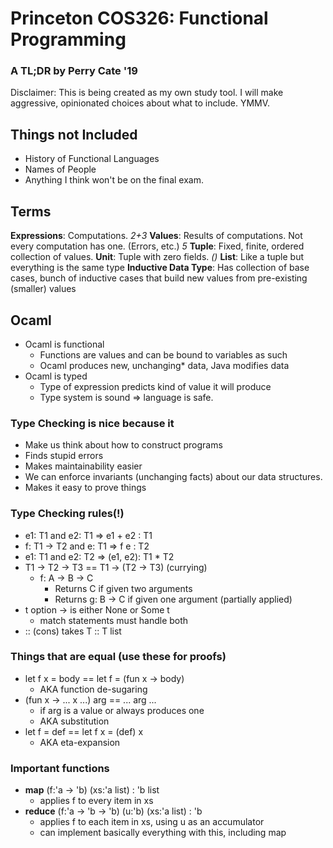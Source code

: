 # Princeton COS326: Functional Programming
### A TL;DR by Perry Cate '19

Disclaimer: This is being created as my own study tool. I will make aggressive,
opinionated choices about what to include. YMMV.


## Things not Included
 * History of Functional Languages
 * Names of People
 * Anything I think won't be on the final exam.


## Terms
**Expressions**: Computations. _2+3_
**Values**: Results of computations. Not every computation has one. (Errors,
etc.) _5_
**Tuple**: Fixed, finite, ordered collection of values.
**Unit**: Tuple with zero fields. _()_
**List**: Like a tuple but everything is the same type
**Inductive Data Type**: Has collection of base cases, bunch of inductive cases
that build new values from pre-existing (smaller) values


## Ocaml
 * Ocaml is functional
    * Functions are values and can be bound to variables as such
    * Ocaml produces new, unchanging\* data, Java modifies data
 * Ocaml is typed
    * Type of expression predicts kind of value it will produce
    * Type system is sound => language is safe.

### Type Checking is nice because it
 * Make us think about how to construct programs
 * Finds stupid errors
 * Makes maintainability easier
 * We can enforce invariants (unchanging facts) about our data structures.
 * Makes it easy to prove things

### Type Checking rules(!)
 * e1: T1 and e2: T1 => e1 + e2 : T1
 * f: T1 -> T2 and e: T1 => f e : T2
 * e1: T1 and e2: T2 => (e1, e2): T1 * T2
 * T1 -> T2 -> T3 == T1 -> (T2 -> T3) (currying)
    * f: A -> B -> C
       * Returns C if given two arguments
       * Returns g: B -> C if given one argument (partially applied)
 * t option -> is either None or Some t
    * match statements must handle both
 * :: (cons) takes T :: T list

### Things that are equal (use these for proofs)
 * let f x = body == let f = (fun x -> body)
    * AKA function de-sugaring
 * (fun x -> ... x ...) arg == ... arg ...
    * if arg is a value or always produces one
    * AKA substitution
 * let f = def == let f x = (def) x
    * AKA eta-expansion

### Important functions
 * **map** (f:'a -> 'b) (xs:'a list) : 'b list
   * applies f to every item in xs
 * **reduce** (f:'a -> 'b -> 'b) (u:'b) (xs:'a list) : 'b
   * applies f to each item in xs, using u as an accumulator
   * can implement basically everything with this, including map
